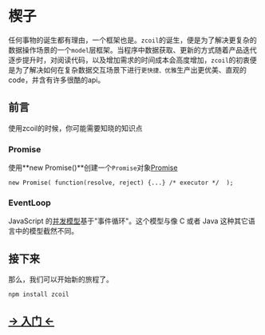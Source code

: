# 楔子

任何事物的诞生都有理由，一个框架也是。`zcoil`的诞生，便是为了解决更复杂的数据操作场景的一个`model`层框架。当程序中数据获取、更新的方式随着产品迭代逐步提升时，对阅读代码，以及增加需求的时间成本会高度增加，`zcoil`的初衷便是为了解决如何在复杂数据交互场景下进行`更快捷、优雅`生产出更优美、直观的code，并含有许多很酷的api。

## 前言
使用zcoil的时候，你可能需要知晓的知识点

### Promise

使用**new Promise()**创建一个`Promise`对象<a href="https://developer.mozilla.org/zh-CN/docs/Web/JavaScript/Reference/Global_Objects/Promise">Promise</a>
```
new Promise( function(resolve, reject) {...} /* executor */  );
```

### EventLoop

JavaScript 的<a href="https://developer.mozilla.org/zh-CN/docs/Web/JavaScript/EventLoop">并发模型</a>基于"事件循环"。这个模型与像 C 或者 Java 这种其它语言中的模型截然不同。

## 接下来
那么，我们可以开始新的旅程了。
```
npm install zcoil
```
## [ -> 入门 <-](FIRST.md)
